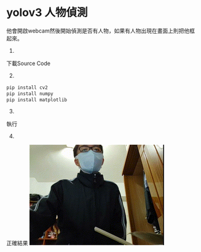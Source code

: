 # yolov3 人物偵測
他會開啟webcam然後開始偵測是否有人物，如果有人物出現在畫面上則把他框起來。


1. 
下載Source Code 
 
2.
```
pip install cv2 
pip install numpy 
pip install matplotlib 
```

3. 
執行 
 
4.
正確結果 
![GIFimg](20220120_0.GIF) 
